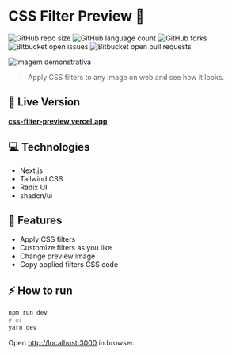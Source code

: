 # CSS Filter Preview 🌄

![GitHub repo size](https://img.shields.io/github/repo-size/matheusgesser/css-filter-preview?style=for-the-badge)
![GitHub language count](https://img.shields.io/github/languages/count/matheusgesser/css-filter-preview?style=for-the-badge)
![GitHub forks](https://img.shields.io/github/forks/matheusgesser/css-filter-preview?style=for-the-badge)
![Bitbucket open issues](https://img.shields.io/bitbucket/issues/matheusgesser/css-filter-preview?style=for-the-badge)
![Bitbucket open pull requests](https://img.shields.io/bitbucket/pr-raw/matheusgesser/css-filter-preview?style=for-the-badge)

<img src="https://i.imgur.com/cY9h5Xd.png" alt="Imagem demonstrativa">

> Apply CSS filters to any image on web and see how it looks.

## 🔴 **Live Version**

**<a href="https://css-filter-preview.vercel.app/">css-filter-preview.vercel.app</a>**

## 💻 **Technologies**

- Next.js
- Tailwind CSS
- Radix UI
- shadcn/ui

## 🚀 **Features**

- Apply CSS filters
- Customize filters as you like
- Change preview image
- Copy applied filters CSS code

## ⚡ **How to run**

```bash
npm run dev
# or
yarn dev
```

Open [http://localhost:3000](http://localhost:3000) in browser.
